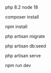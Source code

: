 php 8.2
node 18

composer install

npm install

php artisan migrate

php artisan db:seed

php artisan serve

npm run dev
